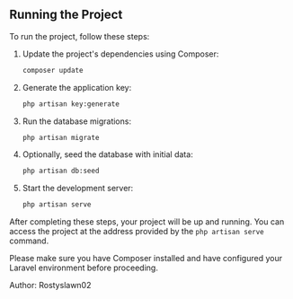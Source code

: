 ## Running the Project

To run the project, follow these steps:

1. Update the project's dependencies using Composer:

    ```bash
    composer update
    ```

2. Generate the application key:

    ```bash
    php artisan key:generate
    ```

3. Run the database migrations:

    ```bash
    php artisan migrate
    ```

4. Optionally, seed the database with initial data:

    ```bash
    php artisan db:seed
    ```

5. Start the development server:

    ```bash
    php artisan serve
    ```

After completing these steps, your project will be up and running. You can access the project at the address provided by the `php artisan serve` command.

Please make sure you have Composer installed and have configured your Laravel environment before proceeding.

Author: Rostyslawn02
